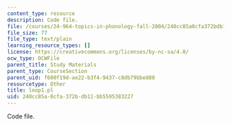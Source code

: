 ```yaml
---
content_type: resource
description: Code file.
file: /courses/24-964-topics-in-phonology-fall-2004/240cc85a0cfa372bdb11bb5595383227_loop1.pl
file_size: 77
file_type: text/plain
learning_resource_types: []
license: https://creativecommons.org/licenses/by-nc-sa/4.0/
ocw_type: OCWFile
parent_title: Study Materials
parent_type: CourseSection
parent_uid: f600f19d-ae22-b3f4-9437-c8db79bbe880
resourcetype: Other
title: loop1.pl
uid: 240cc85a-0cfa-372b-db11-bb5595383227
---
```

Code file.